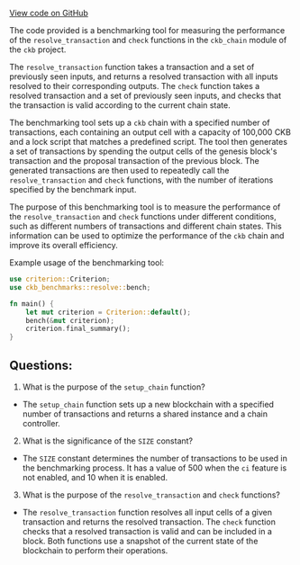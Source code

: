 [View code on GitHub](https://github.com/nervosnetwork/ckb/blob/develop/benches/benches/benchmarks/resolve.rs)

The code provided is a benchmarking tool for measuring the performance of the `resolve_transaction` and `check` functions in the `ckb_chain` module of the `ckb` project.

The `resolve_transaction` function takes a transaction and a set of previously seen inputs, and returns a resolved transaction with all inputs resolved to their corresponding outputs. The `check` function takes a resolved transaction and a set of previously seen inputs, and checks that the transaction is valid according to the current chain state.

The benchmarking tool sets up a `ckb` chain with a specified number of transactions, each containing an output cell with a capacity of 100,000 CKB and a lock script that matches a predefined script. The tool then generates a set of transactions by spending the output cells of the genesis block's transaction and the proposal transaction of the previous block. The generated transactions are then used to repeatedly call the `resolve_transaction` and `check` functions, with the number of iterations specified by the benchmark input.

The purpose of this benchmarking tool is to measure the performance of the `resolve_transaction` and `check` functions under different conditions, such as different numbers of transactions and different chain states. This information can be used to optimize the performance of the `ckb` chain and improve its overall efficiency.

Example usage of the benchmarking tool:

```rust
use criterion::Criterion;
use ckb_benchmarks::resolve::bench;

fn main() {
    let mut criterion = Criterion::default();
    bench(&mut criterion);
    criterion.final_summary();
}
```
## Questions:
 1. What is the purpose of the `setup_chain` function?
- The `setup_chain` function sets up a new blockchain with a specified number of transactions and returns a shared instance and a chain controller.

2. What is the significance of the `SIZE` constant?
- The `SIZE` constant determines the number of transactions to be used in the benchmarking process. It has a value of 500 when the `ci` feature is not enabled, and 10 when it is enabled.

3. What is the purpose of the `resolve_transaction` and `check` functions?
- The `resolve_transaction` function resolves all input cells of a given transaction and returns the resolved transaction. The `check` function checks that a resolved transaction is valid and can be included in a block. Both functions use a snapshot of the current state of the blockchain to perform their operations.
